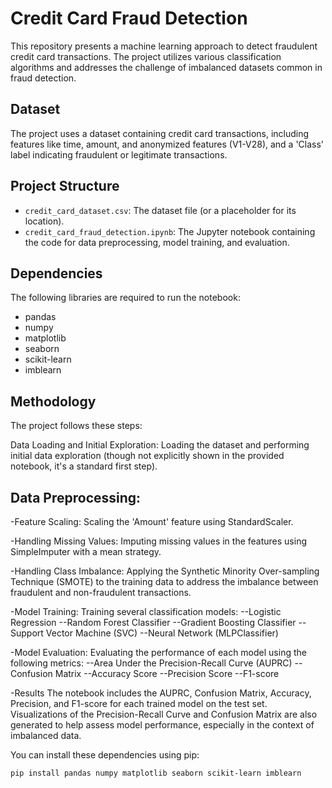# Credit Card Fraud Detection

This repository presents a machine learning approach to detect fraudulent credit card transactions. The project utilizes various classification algorithms and addresses the challenge of imbalanced datasets common in fraud detection.

## Dataset

The project uses a dataset containing credit card transactions, including features like time, amount, and anonymized features (V1-V28), and a 'Class' label indicating fraudulent or legitimate transactions.

## Project Structure

-   `credit_card_dataset.csv`: The dataset file (or a placeholder for its location).
-   `credit_card_fraud_detection.ipynb`: The Jupyter notebook containing the code for data preprocessing, model training, and evaluation.

## Dependencies

The following libraries are required to run the notebook:

-   pandas
-   numpy
-   matplotlib
-   seaborn
-   scikit-learn
-   imblearn

## Methodology
The project follows these steps:

Data Loading and Initial Exploration: Loading the dataset and performing initial data exploration (though not explicitly shown in the provided notebook, it's a standard first step).
## Data Preprocessing:
-Feature Scaling: Scaling the 'Amount' feature using StandardScaler.

-Handling Missing Values: Imputing missing values in the features using SimpleImputer with a mean strategy.

-Handling Class Imbalance: Applying the Synthetic Minority Over-sampling Technique (SMOTE) to the training data to address the imbalance between fraudulent and non-fraudulent transactions.

-Model Training: Training several classification models:
  --Logistic Regression
  --Random Forest Classifier
  --Gradient Boosting Classifier
  --Support Vector Machine (SVC)
  --Neural Network (MLPClassifier)
  
-Model Evaluation: Evaluating the performance of each model using the following metrics:
  --Area Under the Precision-Recall Curve (AUPRC)
  --Confusion Matrix
  --Accuracy Score
  --Precision Score
  --F1-score
  
-Results
The notebook includes the AUPRC, Confusion Matrix, Accuracy, Precision, and F1-score for each trained model on the test set. Visualizations of the Precision-Recall Curve and Confusion Matrix are also generated to help assess model performance, especially in the context of imbalanced data.

You can install these dependencies using pip:

```bash
pip install pandas numpy matplotlib seaborn scikit-learn imblearn


